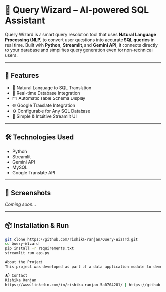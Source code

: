 # 🤖 Query Wizard – AI-powered SQL Assistant

Query Wizard is a smart query resolution tool that uses **Natural Language Processing (NLP)** to convert user questions into accurate **SQL queries** in real time. Built with **Python**, **Streamlit**, and **Gemini API**, it connects directly to your database and simplifies query generation even for non-technical users.

---

## 🚀 Features

- 🧠 Natural Language to SQL Translation
- 🔄 Real-time Database Integration
- 🗂️ Automatic Table Schema Display
- 🌐 Google Translate Integration
- ⚙️ Configurable for Any SQL Database
- 📱 Simple & Intuitive Streamlit UI

---

## 🛠️ Technologies Used

- Python
- Streamlit
- Gemini API
- MySQL
- Google Translate API

---

## 📸 Screenshots

*Coming soon...*

---

## 📦 Installation & Run

```bash
git clone https://github.com/rishika-ranjan/Query-Wizard.git
cd Query-Wizard
pip install -r requirements.txt
streamlit run app.py

About the Project
This project was developed as part of a data application module to demonstrate the power of integrating AI and databases. It helps business users convert their natural queries into correct SQL syntax using AI and also displays the relevant schema for better clarity.

📬 Contact
Rishika Ranjan
https://www.linkedin.com/in/rishika-ranjan-5a0704281/ | https://github.com/rishika-ranjan/Query-Wizard/new/master?filename=README.md

